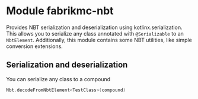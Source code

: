 # Module fabrikmc-nbt

Provides NBT serialization and deserialization using kotlinx.serialization. This allows you to serialize any class
annotated with `@Serializable` to an `NbtElement`. Additionally, this module contains some NBT utilities, like simple
conversion extensions.

## Serialization and deserialization

You can serialize any class to a compound

```kt
Nbt.decodeFromNbtElement<TestClass>(compound)
```

